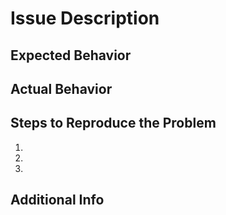# Issue Description

## Expected Behavior

## Actual Behavior

## Steps to Reproduce the Problem

1.
2.
3.

## Additional Info
